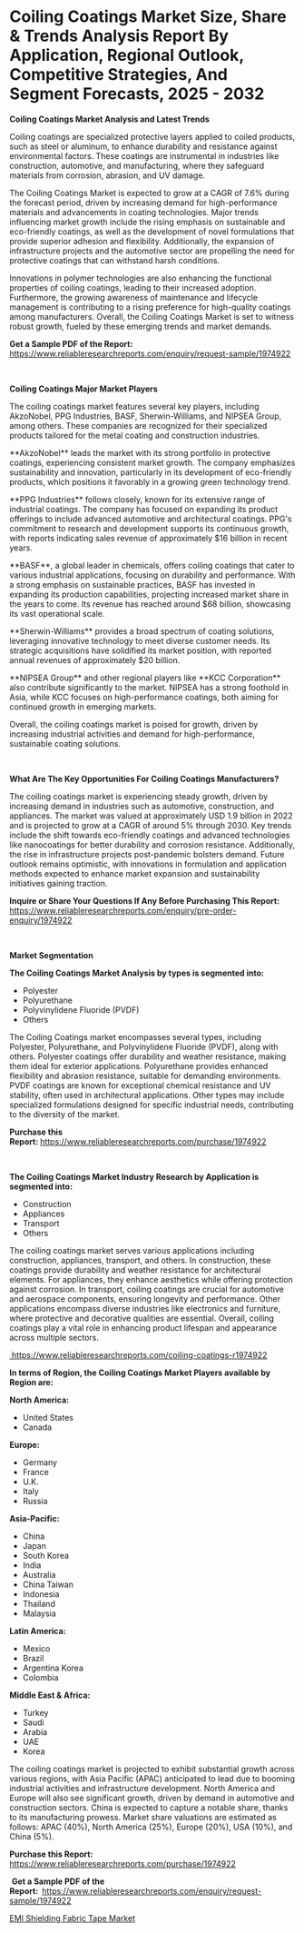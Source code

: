 <p><h1>Coiling Coatings Market Size, Share & Trends Analysis Report By Application, Regional Outlook, Competitive Strategies, And Segment Forecasts, 2025 - 2032</h1></p><p><strong>Coiling Coatings Market Analysis and Latest Trends</strong></p>
<p><p>Coiling coatings are specialized protective layers applied to coiled products, such as steel or aluminum, to enhance durability and resistance against environmental factors. These coatings are instrumental in industries like construction, automotive, and manufacturing, where they safeguard materials from corrosion, abrasion, and UV damage.</p><p>The Coiling Coatings Market is expected to grow at a CAGR of 7.6% during the forecast period, driven by increasing demand for high-performance materials and advancements in coating technologies. Major trends influencing market growth include the rising emphasis on sustainable and eco-friendly coatings, as well as the development of novel formulations that provide superior adhesion and flexibility. Additionally, the expansion of infrastructure projects and the automotive sector are propelling the need for protective coatings that can withstand harsh conditions.</p><p>Innovations in polymer technologies are also enhancing the functional properties of coiling coatings, leading to their increased adoption. Furthermore, the growing awareness of maintenance and lifecycle management is contributing to a rising preference for high-quality coatings among manufacturers. Overall, the Coiling Coatings Market is set to witness robust growth, fueled by these emerging trends and market demands.</p></p>
<p><strong>Get a Sample PDF of the Report:&nbsp;</strong> <a href="https://www.reliableresearchreports.com/enquiry/request-sample/1974922?utm_campaign=2271&utm_medium=2&utm_source=Github&utm_content=ia&utm_term=04022025&utm_id=coiling-coatings">https://www.reliableresearchreports.com/enquiry/request-sample/1974922</a></p>
<p>&nbsp;</p>
<p><strong>Coiling Coatings Major Market Players</strong></p>
<p><p>The coiling coatings market features several key players, including AkzoNobel, PPG Industries, BASF, Sherwin-Williams, and NIPSEA Group, among others. These companies are recognized for their specialized products tailored for the metal coating and construction industries.</p><p>**AkzoNobel** leads the market with its strong portfolio in protective coatings, experiencing consistent market growth. The company emphasizes sustainability and innovation, particularly in its development of eco-friendly products, which positions it favorably in a growing green technology trend.</p><p>**PPG Industries** follows closely, known for its extensive range of industrial coatings. The company has focused on expanding its product offerings to include advanced automotive and architectural coatings. PPG's commitment to research and development supports its continuous growth, with reports indicating sales revenue of approximately $16 billion in recent years.</p><p>**BASF**, a global leader in chemicals, offers coiling coatings that cater to various industrial applications, focusing on durability and performance. With a strong emphasis on sustainable practices, BASF has invested in expanding its production capabilities, projecting increased market share in the years to come. Its revenue has reached around $68 billion, showcasing its vast operational scale.</p><p>**Sherwin-Williams** provides a broad spectrum of coating solutions, leveraging innovative technology to meet diverse customer needs. Its strategic acquisitions have solidified its market position, with reported annual revenues of approximately $20 billion.</p><p>**NIPSEA Group** and other regional players like **KCC Corporation** also contribute significantly to the market. NIPSEA has a strong foothold in Asia, while KCC focuses on high-performance coatings, both aiming for continued growth in emerging markets.</p><p>Overall, the coiling coatings market is poised for growth, driven by increasing industrial activities and demand for high-performance, sustainable coating solutions.</p></p>
<p>&nbsp;</p>
<p><strong>What Are The Key Opportunities For Coiling Coatings Manufacturers?</strong></p>
<p><p>The coiling coatings market is experiencing steady growth, driven by increasing demand in industries such as automotive, construction, and appliances. The market was valued at approximately USD 1.9 billion in 2022 and is projected to grow at a CAGR of around 5% through 2030. Key trends include the shift towards eco-friendly coatings and advanced technologies like nanocoatings for better durability and corrosion resistance. Additionally, the rise in infrastructure projects post-pandemic bolsters demand. Future outlook remains optimistic, with innovations in formulation and application methods expected to enhance market expansion and sustainability initiatives gaining traction.</p></p>
<p><strong>Inquire or Share Your Questions If Any Before Purchasing This Report:</strong> <a href="https://www.reliableresearchreports.com/enquiry/pre-order-enquiry/1974922?utm_campaign=2271&utm_medium=2&utm_source=Github&utm_content=ia&utm_term=04022025&utm_id=coiling-coatings">https://www.reliableresearchreports.com/enquiry/pre-order-enquiry/1974922</a></p>
<p>&nbsp;</p>
<p><strong>Market Segmentation</strong></p>
<p><strong>The Coiling Coatings Market Analysis by types is segmented into:</strong></p>
<p><ul><li>Polyester</li><li>Polyurethane</li><li>Polyvinylidene Fluoride (PVDF)</li><li>Others</li></ul></p>
<p><p>The Coiling Coatings market encompasses several types, including Polyester, Polyurethane, and Polyvinylidene Fluoride (PVDF), along with others. Polyester coatings offer durability and weather resistance, making them ideal for exterior applications. Polyurethane provides enhanced flexibility and abrasion resistance, suitable for demanding environments. PVDF coatings are known for exceptional chemical resistance and UV stability, often used in architectural applications. Other types may include specialized formulations designed for specific industrial needs, contributing to the diversity of the market.</p></p>
<p><strong>Purchase this Report:&nbsp;</strong><a href="https://www.reliableresearchreports.com/purchase/1974922?utm_campaign=2271&utm_medium=2&utm_source=Github&utm_content=ia&utm_term=04022025&utm_id=coiling-coatings">https://www.reliableresearchreports.com/purchase/1974922</a></p>
<p>&nbsp;</p>
<p><strong>The Coiling Coatings Market Industry Research by Application is segmented into:</strong></p>
<p><ul><li>Construction</li><li>Appliances</li><li>Transport</li><li>Others</li></ul></p>
<p><p>The coiling coatings market serves various applications including construction, appliances, transport, and others. In construction, these coatings provide durability and weather resistance for architectural elements. For appliances, they enhance aesthetics while offering protection against corrosion. In transport, coiling coatings are crucial for automotive and aerospace components, ensuring longevity and performance. Other applications encompass diverse industries like electronics and furniture, where protective and decorative qualities are essential. Overall, coiling coatings play a vital role in enhancing product lifespan and appearance across multiple sectors.</p></p>
<p><a href="https://www.reliableresearchreports.com/coiling-coatings-r1974922?utm_campaign=2271&utm_medium=2&utm_source=Github&utm_content=ia&utm_term=04022025&utm_id=coiling-coatings">&nbsp;https://www.reliableresearchreports.com/coiling-coatings-r1974922</a></p>
<p><strong>In terms of Region, the Coiling Coatings Market Players available by Region are:</strong></p>
<p>
    <p> <strong> North America: </strong>
        <ul>
            <li>United States</li>
            <li>Canada</li>
        </ul>
        </p> 
    <p> <strong> Europe: </strong>
        <ul>
            <li>Germany</li>
            <li>France</li>
            <li>U.K.</li>
            <li>Italy</li>
            <li>Russia</li>
        </ul>
        </p> 
    <p> <strong> Asia-Pacific: </strong>
        <ul>
            <li>China</li>
            <li>Japan</li>
            <li>South Korea</li>
            <li>India</li>
            <li>Australia</li>
            <li>China Taiwan</li>
            <li>Indonesia</li>
            <li>Thailand</li>
            <li>Malaysia</li>
        </ul>
        </p> 
    <p> <strong> Latin America: </strong>
        <ul>
            <li>Mexico</li>
            <li>Brazil</li>
            <li>Argentina Korea</li>
            <li>Colombia</li>
        </ul>
        </p> 
    <p> <strong> Middle East & Africa: </strong>
        <ul>
            <li>Turkey</li>
            <li>Saudi</li>
            <li>Arabia</li>
            <li>UAE</li>
            <li>Korea</li>
        </ul>
    </p>
    </p>
<p><p>The coiling coatings market is projected to exhibit substantial growth across various regions, with Asia Pacific (APAC) anticipated to lead due to booming industrial activities and infrastructure development. North America and Europe will also see significant growth, driven by demand in automotive and construction sectors. China is expected to capture a notable share, thanks to its manufacturing prowess. Market share valuations are estimated as follows: APAC (40%), North America (25%), Europe (20%), USA (10%), and China (5%).</p></p>
<p><strong>Purchase this Report: </strong><a href="https://www.reliableresearchreports.com/purchase/1974922?utm_campaign=2271&utm_medium=2&utm_source=Github&utm_content=ia&utm_term=04022025&utm_id=coiling-coatings">https://www.reliableresearchreports.com/purchase/1974922</a></p>
<p>&nbsp;<strong>Get a Sample PDF of the Report:&nbsp;&nbsp;</strong><a href="https://www.reliableresearchreports.com/enquiry/request-sample/1974922?utm_campaign=2271&utm_medium=2&utm_source=Github&utm_content=ia&utm_term=04022025&utm_id=coiling-coatings">https://www.reliableresearchreports.com/enquiry/request-sample/1974922</a></p>
<p><strong></strong></p>
<p><p><a href="https://github.com/rodinayygacklezi/Market-Research-Report-List-1/blob/main/emi-shielding-fabric-tape-market.md?utm_campaign=2271&utm_medium=2&utm_source=Github&utm_content=ia&utm_term=04022025&utm_id=coiling-coatings">EMI Shielding Fabric Tape Market</a></p></p>